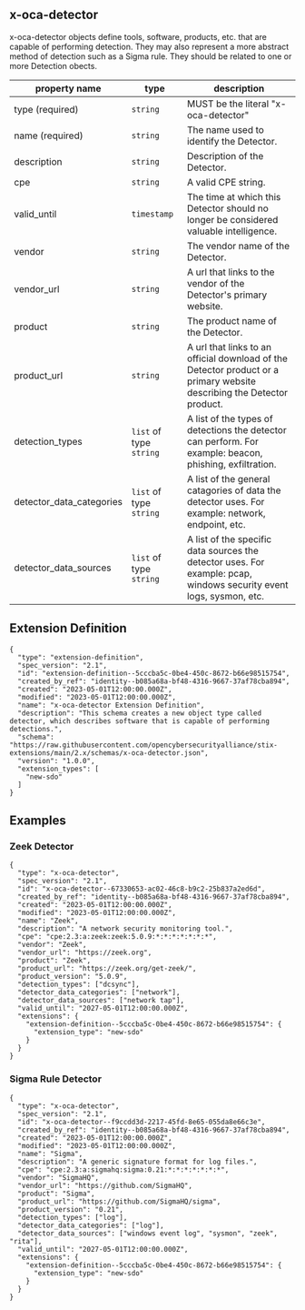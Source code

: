 ## x-oca-detector

x-oca-detector objects define tools, software, products, etc. that are capable of performing
detection. They may also represent a more abstract method of detection such as a Sigma rule. They
should be related to one or more Detection obects.

| property name            | type                       | description
|--------------------------|----------------------------|--------------------------------------------------------------------------------------------------------------------------------------------------------------------------------------------------------------------------------------|
| type (required)          | `string`                   | MUST be the literal "x-oca-detector"
| name (required)          | `string`                   | The name used to identify the Detector.
| description              | `string`                   | Description of the Detector.
| cpe                      | `string`                   | A valid CPE string.
| valid_until              | `timestamp`                | The time at which this Detector should no longer be considered valuable intelligence.
| vendor                   | `string`                   | The vendor name of the Detector.
| vendor_url               | `string`                   | A url that links to the vendor of the Detector's primary website.
| product                  | `string`                   | The product name of the Detector.
| product_url              | `string`                   | A url that links to an official download of the Detector product or a primary website describing the Detector product.
| detection_types          | `list` of type `string`    | A list of the types of detections the detector can perform. For example: beacon, phishing, exfiltration.
| detector_data_categories | `list` of type `string`    | A list of the general catagories of data the detector uses. For example: network, endpoint, etc.
| detector_data_sources    | `list` of type `string`    | A list of the specific data sources the detector uses. For example: pcap, windows security event logs, sysmon, etc.

## Extension Definition

```
{
  "type": "extension-definition",
  "spec_version": "2.1",
  "id": "extension-definition--5cccba5c-0be4-450c-8672-b66e98515754",
  "created_by_ref": "identity--b085a68a-bf48-4316-9667-37af78cba894",
  "created": "2023-05-01T12:00:00.000Z",
  "modified": "2023-05-01T12:00:00.000Z",
  "name": "x-oca-detector Extension Definition",
  "description": "This schema creates a new object type called detector, which describes software that is capable of performing detections.",
  "schema": "https://raw.githubusercontent.com/opencybersecurityalliance/stix-extensions/main/2.x/schemas/x-oca-detector.json",
  "version": "1.0.0",
  "extension_types": [
    "new-sdo"
  ]
}
```

## Examples

### Zeek Detector

```
{
  "type": "x-oca-detector",
  "spec_version": "2.1",
  "id": "x-oca-detector--67330653-ac02-46c8-b9c2-25b837a2ed6d",
  "created_by_ref": "identity--b085a68a-bf48-4316-9667-37af78cba894",
  "created": "2023-05-01T12:00:00.000Z",
  "modified": "2023-05-01T12:00:00.000Z",
  "name": "Zeek",
  "description": "A network security monitoring tool.",
  "cpe": "cpe:2.3:a:zeek:zeek:5.0.9:*:*:*:*:*:*:*",
  "vendor": "Zeek",
  "vendor_url": "https://zeek.org",
  "product": "Zeek",
  "product_url": "https://zeek.org/get-zeek/",
  "product_version": "5.0.9",
  "detection_types": ["dcsync"],
  "detector_data_categories": ["network"],
  "detector_data_sources": ["network tap"],
  "valid_until": "2027-05-01T12:00:00.000Z",
  "extensions": {
    "extension-definition--5cccba5c-0be4-450c-8672-b66e98515754": {
      "extension_type": "new-sdo"
    }
  }
}
```

### Sigma Rule Detector

```
{
  "type": "x-oca-detector",
  "spec_version": "2.1",
  "id": "x-oca-detector--f9ccdd3d-2217-45fd-8e65-055da8e66c3e",
  "created_by_ref": "identity--b085a68a-bf48-4316-9667-37af78cba894",
  "created": "2023-05-01T12:00:00.000Z",
  "modified": "2023-05-01T12:00:00.000Z",
  "name": "Sigma",
  "description": "A generic signature format for log files.",
  "cpe": "cpe:2.3:a:sigmahq:sigma:0.21:*:*:*:*:*:*:*",
  "vendor": "SigmaHQ",
  "vendor_url": "https://github.com/SigmaHQ",
  "product": "Sigma",
  "product_url": "https://github.com/SigmaHQ/sigma",
  "product_version": "0.21",
  "detection_types": ["log"],
  "detector_data_categories": ["log"],
  "detector_data_sources": ["windows event log", "sysmon", "zeek", "rita"],
  "valid_until": "2027-05-01T12:00:00.000Z",
  "extensions": {
    "extension-definition--5cccba5c-0be4-450c-8672-b66e98515754": {
      "extension_type": "new-sdo"
    }
  }
}
```

